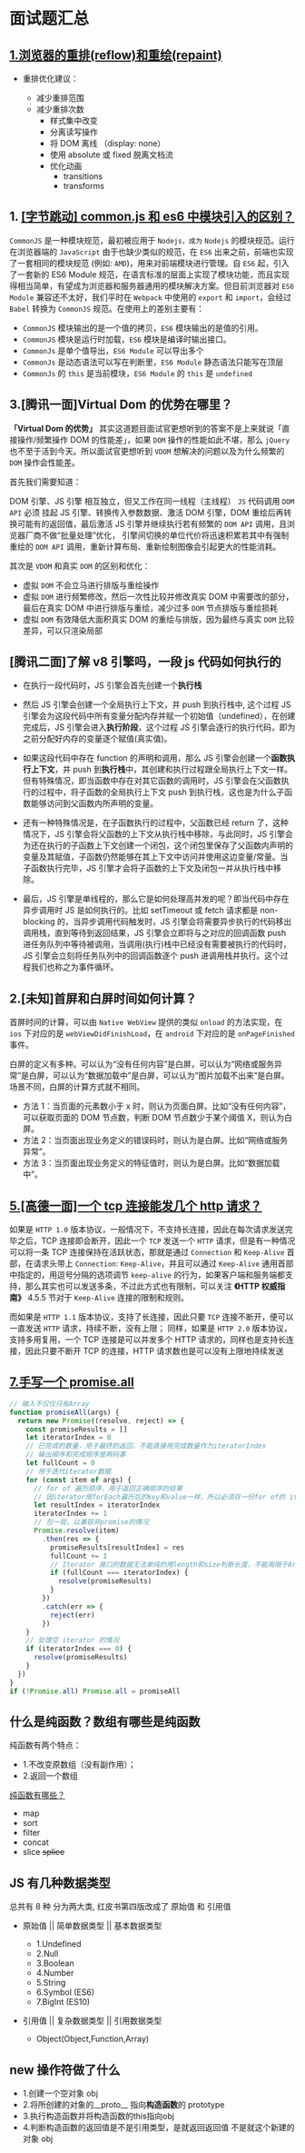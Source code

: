 <!--
 * @Description: 面试文件夹
 * @Author: xiehuaqiang
 * @FilePath: /kaka-blog/src/docs/kaka/面试/面试题汇总.md
 * @Date: 2022-02-13 16:18:53
 * @LastEditTime: 2022-02-17 01:58:01
-->

# 面试题汇总

## [1.浏览器的重排(reflow)和重绘(repaint)](https://juejin.cn/post/6844904083212468238)

- 重排优化建议：

  - 减少重排范围
  - 减少重排次数
    - 样式集中改变
    - 分离读写操作
    - 将 DOM 离线 （display: none）
    - 使用 absolute 或 fixed 脱离文档流
    - 优化动画
      - transitions
      - transforms

## 1. [[字节跳动] common.js 和 es6 中模块引入的区别？](https://juejin.cn/post/6938581764432461854)


`CommonJS` 是一种模块规范，最初被应用于 `Nodejs，成为` `Nodejs` 的模块规范。运行在浏览器端的 `JavaScript` 由于也缺少类似的规范，在 `ES6` 出来之前，前端也实现了一套相同的模块规范 (例如: `AMD`)，用来对前端模块进行管理。自 `ES6` 起，引入了一套新的 ES6 Module 规范，在语言标准的层面上实现了模块功能，而且实现得相当简单，有望成为浏览器和服务器通用的模块解决方案。但目前浏览器对 `ES6 Module` 兼容还不太好，我们平时在 `Webpack` 中使用的 `export` 和 `import`，会经过 `Babel` 转换为 `CommonJS` 规范。在使用上的差别主要有：

- `CommonJS` 模块输出的是一个值的拷贝，`ES6` 模块输出的是值的引用。
- `CommonJS` 模块是运行时加载，`ES6` 模块是编译时输出接口。
- `CommonJs` 是单个值导出，`ES6 Module` 可以导出多个
- `CommonJs` 是动态语法可以写在判断里，`ES6 Module` 静态语法只能写在顶层
- `CommonJs` 的 `this` 是当前模块，`ES6 Module` 的 `this` 是 `undefined`

## 3.[腾讯一面]Virtual Dom 的优势在哪里？

**「Virtual Dom 的优势」** 其实这道题目面试官更想听到的答案不是上来就说「直接操作/频繁操作 DOM 的性能差」，如果 `DOM` 操作的性能如此不堪，那么 `jQuery` 也不至于活到今天。所以面试官更想听到 `VDOM` 想解决的问题以及为什么频繁的 `DOM` 操作会性能差。

首先我们需要知道：

DOM 引擎、JS 引擎 相互独立，但又工作在同一线程（主线程）
`JS` 代码调用 `DOM API` 必须 挂起 JS 引擎、转换传入参数数据、激活 DOM 引擎，DOM 重绘后再转换可能有的返回值，最后激活 JS 引擎并继续执行若有频繁的 `DOM API` 调用，且浏览器厂商不做“批量处理”优化，
引擎间切换的单位代价将迅速积累若其中有强制重绘的 `DOM API` 调用，重新计算布局、重新绘制图像会引起更大的性能消耗。

其次是 `VDOM` 和真实 `DOM` 的区别和优化：

- 虚拟 `DOM` 不会立马进行排版与重绘操作
- 虚拟 `DOM` 进行频繁修改，然后一次性比较并修改真实 DOM 中需要改的部分，最后在真实 DOM 中进行排版与重绘，减少过多 `DOM` 节点排版与重绘损耗
- 虚拟 `DOM` 有效降低大面积真实 DOM 的重绘与排版，因为最终与真实 `DOM` 比较差异，可以只渲染局部

## [腾讯二面]了解 v8 引擎吗，一段 js 代码如何执行的

- 在执行一段代码时，JS 引擎会首先创建一个**执行栈**

- 然后 JS 引擎会创建一个全局执行上下文，并 push 到执行栈中, 这个过程 JS 引擎会为这段代码中所有变量分配内存并赋一个初始值（undefined），在创建完成后，JS 引擎会进入**执行阶段**，这个过程 JS 引擎会逐行的执行代码，即为之前分配好内存的变量逐个赋值(真实值)。

- 如果这段代码中存在 function 的声明和调用，那么 JS 引擎会创建一个**函数执行上下文**，并 push 到**执行栈**中，其创建和执行过程跟全局执行上下文一样。但有特殊情况，即当函数中存在对其它函数的调用时，JS 引擎会在父函数执行的过程中，将子函数的全局执行上下文 push 到执行栈，这也是为什么子函数能够访问到父函数内所声明的变量。

- 还有一种特殊情况是，在子函数执行的过程中，父函数已经 return 了，这种情况下，JS 引擎会将父函数的上下文从执行栈中移除，与此同时，JS 引擎会为还在执行的子函数上下文创建一个闭包，这个闭包里保存了父函数内声明的变量及其赋值，子函数仍然能够在其上下文中访问并使用这边变量/常量。当子函数执行完毕，JS 引擎才会将子函数的上下文及闭包一并从执行栈中移除。

- 最后，JS 引擎是单线程的，那么它是如何处理高并发的呢？即当代码中存在异步调用时 JS 是如何执行的。比如 setTimeout 或 fetch 请求都是 non-blocking 的，当异步调用代码触发时，JS 引擎会将需要异步执行的代码移出调用栈，直到等待到返回结果，JS 引擎会立即将与之对应的回调函数 push 进任务队列中等待被调用，当调用(执行)栈中已经没有需要被执行的代码时，JS 引擎会立刻将任务队列中的回调函数逐个 push 进调用栈并执行。这个过程我们也称之为事件循环。

## 2.[未知]首屏和白屏时间如何计算？

首屏时间的计算，可以由 `Native WebView` 提供的类似 `onload` 的方法实现，在 `ios` 下对应的是 `webViewDidFinishLoad`，在 `android` 下对应的是 `onPageFinished` 事件。

白屏的定义有多种。可以认为“没有任何内容”是白屏，可以认为“网络或服务异常”是白屏，可以认为“数据加载中”是白屏，可以认为“图片加载不出来”是白屏。场景不同，白屏的计算方式就不相同。

- 方法 1：当页面的元素数小于 x 时，则认为页面白屏。比如“没有任何内容”，可以获取页面的 DOM 节点数，判断 DOM 节点数少于某个阈值 X，则认为白屏。
- 方法 2：当页面出现业务定义的错误码时，则认为是白屏。比如“网络或服务异常”。
- 方法 3：当页面出现业务定义的特征值时，则认为是白屏。比如“数据加载中”。

## [5.[高德一面]一个 tcp 连接能发几个 http 请求？](https://github.com/mqyqingfeng/frontend-interview-question-and-answer/issues/30)

如果是 `HTTP 1.0` 版本协议，一般情况下，不支持长连接，因此在每次请求发送完毕之后，TCP 连接即会断开，因此一个 `TCP` 发送一个 `HTTP` 请求，但是有一种情况可以将一条 TCP 连接保持在活跃状态，那就是通过 `Connection` 和 `Keep-Alive` 首部，在请求头带上 `Connection`: `Keep-Alive`，并且可以通过 `Keep-Alive` 通用首部中指定的，用逗号分隔的选项调节 `keep-alive` 的行为，如果客户端和服务端都支持，那么其实也可以发送多条，不过此方式也有限制，可以关注 **《HTTP 权威指南》** 4.5.5 节对于 `Keep-Alive` 连接的限制和规则。

而如果是 `HTTP 1.1` 版本协议，支持了长连接，因此只要 `TCP` 连接不断开，便可以一直发送 `HTTP` 请求，持续不断，没有上限；
同样，如果是 `HTTP 2.0` 版本协议，支持多用复用，一个 TCP 连接是可以并发多个 HTTP 请求的，同样也是支持长连接，因此只要不断开 TCP 的连接，HTTP 请求数也是可以没有上限地持续发送

## [7.手写一个 promise.all](https://zhuanlan.zhihu.com/p/362648760)

```js
// 输入不仅仅只有Array
function promiseAll(args) {
  return new Promise((resolve, reject) => {
    const promiseResults = []
    let iteratorIndex = 0
    // 已完成的数量，用于最终的返回，不能直接用完成数量作为iteratorIndex
    // 输出顺序和完成顺序是两码事
    let fullCount = 0
    // 用于迭代iterator数据
    for (const item of args) {
      // for of 遍历顺序，用于返回正确顺序的结果
      // 因iterator用forEach遍历后的key和value一样，所以必须存一份for of的 iteratorIndex
      let resultIndex = iteratorIndex
      iteratorIndex += 1
      // 包一层，以兼容非promise的情况
      Promise.resolve(item)
        .then(res => {
          promiseResults[resultIndex] = res
          fullCount += 1
          // Iterator 接口的数据无法单纯的用length和size判断长度，不能局限于Array和 Map类型中
          if (fullCount === iteratorIndex) {
            resolve(promiseResults)
          }
        })
        .catch(err => {
          reject(err)
        })
    }
    // 处理空 iterator 的情况
    if (iteratorIndex === 0) {
      resolve(promiseResults)
    }
  })
}
if (!Promise.all) Promise.all = promiseAll
```

## 什么是纯函数？数组有哪些是纯函数

纯函数有两个特点：

- 1.不改变原数组（没有副作用）；
- 2.返回一个数组

[纯函数有哪些？](https://blog.csdn.net/z591102/article/details/106162145)

- map
- sort
- filter
- concat
- slice ~~splice~~

## JS 有几种数据类型

总共有 8 种 分为两大类, 红皮书第四版改成了 原始值 和 引用值

- 原始值 || 简单数据类型 || 基本数据类型

  - 1.Undefined
  - 2.Null
  - 3.Boolean
  - 4.Number
  - 5.String
  - 6.Symbol (ES6)
  - 7.BigInt (ES10)

- 引用值 || 复杂数据类型 || 引用数据类型
  - Object(Object,Function,Array)

## new 操作符做了什么

- 1.创建一个空对象 obj
- 2.将所创建的对象的__proto__ 指向**构造函数**的 prototype
- 3.执行构造函数并将构造函数的this指向obj
- 4.判断构造函数的返回值是不是引用类型，是就返回返回值 不是就这个新建的对象 obj
